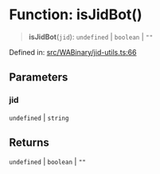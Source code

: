 # Function: isJidBot()

> **isJidBot**(`jid`): `undefined` \| `boolean` \| `""`

Defined in: [src/WABinary/jid-utils.ts:66](https://github.com/Fokusdotid/Baileys/blob/4c54e9ae0a9f37422d51e97c3454891bf06f36e1/src/WABinary/jid-utils.ts#L66)

## Parameters

### jid

`undefined` | `string`

## Returns

`undefined` \| `boolean` \| `""`
